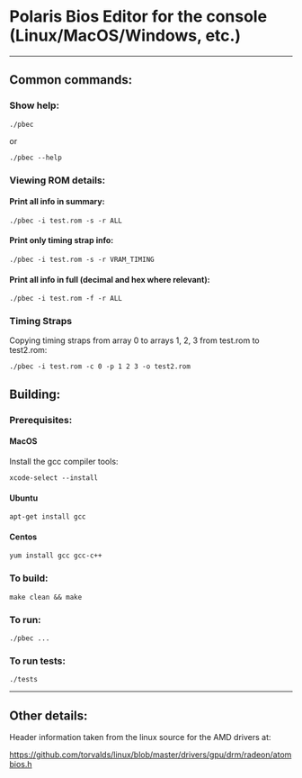 # Polaris Bios Editor for the console (Linux/MacOS/Windows, etc.)

---

## Common commands:

### Show help:

`./pbec`

or

`./pbec --help`

### Viewing ROM details:

#### Print all info in summary:

`./pbec -i test.rom -s -r ALL`

#### Print only timing strap info:

`./pbec -i test.rom -s -r VRAM_TIMING`

#### Print all info in full (decimal and hex where relevant):

`./pbec -i test.rom -f -r ALL`



### Timing Straps

Copying timing straps from array 0 to arrays 1, 2, 3 from test.rom to test2.rom:

`./pbec -i test.rom -c 0 -p 1 2 3 -o test2.rom`

## Building:

### Prerequisites:

#### MacOS

Install the gcc compiler tools:

`xcode-select --install`

#### Ubuntu

`apt-get install gcc`


#### Centos

`yum install gcc gcc-c++`


### To build:

`make clean && make`

### To run:

`./pbec ...`

### To run tests:

`./tests`

---

## Other details:

Header information taken from the linux source for the AMD drivers at:

https://github.com/torvalds/linux/blob/master/drivers/gpu/drm/radeon/atombios.h

